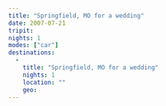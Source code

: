 ```yaml
---
title: "Springfield, MO for a wedding"
date: 2007-07-21
tripit:
nights: 1
modes: ["car"]
destinations:
  -
    title: "Springfield, MO for a wedding"
    nights: 1
    location: ""
    geo:
---
```



